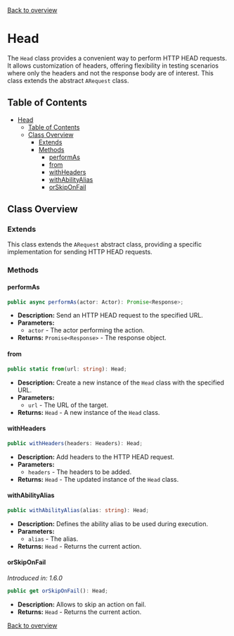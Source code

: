 [Back to overview](../../screenplay_elements.md)

# Head

The `Head` class provides a convenient way to perform HTTP HEAD requests. It allows customization of headers, offering flexibility in testing scenarios where only the headers and not the response body are of interest. This class extends the abstract `ARequest` class.

## Table of Contents

- [Head](#head)
  - [Table of Contents](#table-of-contents)
  - [Class Overview](#class-overview)
    - [Extends](#extends)
    - [Methods](#methods)
      - [performAs](#performas)
      - [from](#from)
      - [withHeaders](#withheaders)
      - [withAbilityAlias](#withabilityalias)
      - [orSkipOnFail](#orskiponfail)

## Class Overview

### Extends

This class extends the `ARequest` abstract class, providing a specific implementation for sending HTTP HEAD requests.

### Methods

#### performAs

```typescript
public async performAs(actor: Actor): Promise<Response>;
```

- **Description:** Send an HTTP HEAD request to the specified URL.
- **Parameters:**
  - `actor` - The actor performing the action.
- **Returns:** `Promise<Response>` - The response object.

#### from

```typescript
public static from(url: string): Head;
```

- **Description:** Create a new instance of the `Head` class with the specified URL.
- **Parameters:**
  - `url` - The URL of the target.
- **Returns:** `Head` - A new instance of the `Head` class.

#### withHeaders

```typescript
public withHeaders(headers: Headers): Head;
```

- **Description:** Add headers to the HTTP HEAD request.
- **Parameters:**
  - `headers` - The headers to be added.
- **Returns:** `Head` - The updated instance of the `Head` class.

#### withAbilityAlias

```typescript
public withAbilityAlias(alias: string): Head;
```

- **Description:** Defines the ability alias to be used during execution.
- **Parameters:**
  - `alias` - The alias.
- **Returns:** `Head` - Returns the current action.

#### orSkipOnFail

*Introduced in: 1.6.0*

```typescript
public get orSkipOnFail(): Head;
```

- **Description:** Allows to skip an action on fail.
- **Returns:** `Head` - Returns the current action.

[Back to overview](../../screenplay_elements.md)